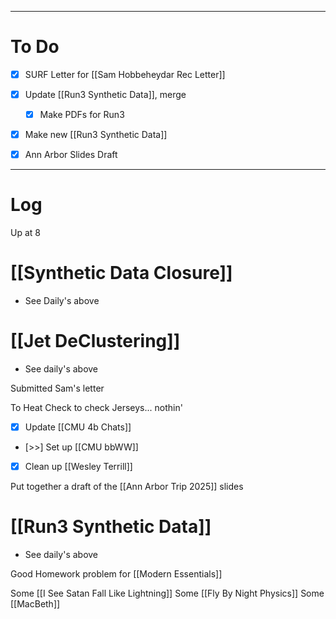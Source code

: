 

---
# To Do

- [x] SURF Letter for [[Sam Hobbeheydar Rec Letter]]
- [x] Update [[Run3 Synthetic Data]], merge 
	- [x]  Make PDFs for Run3 
- [x] Make new [[Run3 Synthetic Data]]
- [x] Ann Arbor Slides Draft


---

# Log

Up at 8 

# [[Synthetic Data Closure]]
- See Daily's above


# [[Jet DeClustering]]
- See daily's above

Submitted Sam's letter

To Heat Check to check Jerseys... nothin'

- [x] Update [[CMU 4b Chats]]
- [>>] Set up [[CMU bbWW]]
- [x] Clean up [[Wesley Terrill]]

Put together a draft of the [[Ann Arbor Trip 2025]]  slides

# [[Run3 Synthetic Data]]
-  See daily's above 


Good Homework problem for [[Modern Essentials]]


Some [[I See Satan Fall Like Lightning]]
Some [[Fly By Night Physics]]
Some [[MacBeth]]

